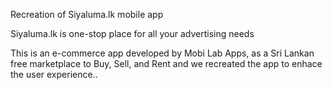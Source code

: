 Recreation of Siyaluma.lk mobile app


Siyaluma.lk is one-stop place for all your advertising needs

This is an e-commerce app developed by Mobi Lab Apps, as a Sri Lankan free marketplace to Buy, Sell, and Rent and we recreated the app to enhace the user experience..
